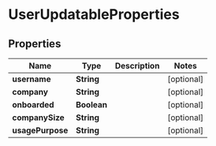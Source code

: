 

# UserUpdatableProperties


## Properties

| Name | Type | Description | Notes |
|------------ | ------------- | ------------- | -------------|
|**username** | **String** |  |  [optional] |
|**company** | **String** |  |  [optional] |
|**onboarded** | **Boolean** |  |  [optional] |
|**companySize** | **String** |  |  [optional] |
|**usagePurpose** | **String** |  |  [optional] |



